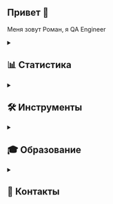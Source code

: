 ## Привет 👋
Меня зовут Роман, я QA Engineer

<details>
  <summary><h2>📊 Статистика</h2></summary>
  <img src="https://github-readme-stats.vercel.app/api/top-langs?username=rvt3st&show_icons=true&locale=en&layout=compact&theme=shadow_blue"/>
</details>

<details>
  <summary><h2>🛠️ Инструменты</h2></summary>
  <table>
		<tr>
			<td>Тестирование API и интеграций</td>
			<td>  <img src="https://user-images.githubusercontent.com/25181517/192107858-fe19f043-c502-4009-8c47-476fc89718ad.png" title="REST" alt="REST" width="40" height="40"/>&nbsp
  <img src="https://user-images.githubusercontent.com/25181517/192107860-9a9f0894-0e34-4ab3-964d-6297ee4c00e9.png" title="SOAP" alt="SOAP" width="40" height="40"/>&nbsp
  <img src="https://cdn.jsdelivr.net/gh/devicons/devicon@latest/icons/swagger/swagger-original.svg" title="Swagger" alt="Swagger" width="40" height="40"/>&nbsp
  <img src="https://cdn.jsdelivr.net/gh/devicons/devicon@latest/icons/postman/postman-original.svg" title="Postman" alt="Postman" width="40" height="40"/>&nbsp
  <img src="https://cdn.jsdelivr.net/gh/devicons/devicon@latest/icons/apachekafka/apachekafka-original.svg" title="Kafka" alt="Kafka" width="40" height="40"/>&nbsp
  <img src="https://cdn.jsdelivr.net/gh/devicons/devicon@latest/icons/docker/docker-original.svg" title="Docker" alt="Docker" width="40" height="40"/>&nbsp</td>
		</tr>
		<tr>
			<td>Тестирование Web и Мобильных приложений</td>
			<td>  <img src="https://user-images.githubusercontent.com/25181517/192107854-765620d7-f909-4953-a6da-36e1ef69eea6.png" title="HTTP" alt="HTTP" width="40" height="40"/>&nbsp
  <img src="https://cdn.jsdelivr.net/gh/devicons/devicon@latest/icons/html5/html5-original.svg" title="HTML" alt="HTML" width="40" height="40"/>&nbsp
  <img src="https://cdn.jsdelivr.net/gh/devicons/devicon@latest/icons/css3/css3-original.svg" title="CSS" alt="CSS" width="40" height="40"/>&nbsp
  <img src="https://cdn.jsdelivr.net/gh/devicons/devicon@latest/icons/figma/figma-original.svg" title="Figma" alt="Figma" width="40" height="40"/>&nbsp
  <img src="https://cdn.icon-icons.com/icons2/3053/PNG/512/charles_proxy_macos_bigsur_icon_190302.png" title="charles-proxy" alt="charles-proxy" width="40" height="40"/>&nbsp
  <img src="https://cdn.jsdelivr.net/gh/devicons/devicon@latest/icons/androidstudio/androidstudio-original.svg" title="Android Studio" alt="Android Studio" width="40" height="40"/>&nbsp
  <img src="https://cdn.jsdelivr.net/gh/devicons/devicon@latest/icons/firebase/firebase-original.svg" title="Firebase" alt="Firebase" width="40" height="40"/>&nbsp  </td>
		</tr>
		<tr>
			<td>Логи и мониторинги</td>
			<td>  <img src="https://cdn.jsdelivr.net/gh/devicons/devicon@latest/icons/kibana/kibana-original.svg" title="Kibana" alt="Kibana" width="40" height="40"/>&nbsp
  <img src="https://cdn.jsdelivr.net/gh/devicons/devicon@latest/icons/sentry/sentry-original.svg" title="Sentry" alt="Sentry" width="40" height="40"/>&nbsp
  <img src="https://cdn.jsdelivr.net/gh/devicons/devicon@latest/icons/grafana/grafana-original.svg" title="Grafana" alt="Grafana" width="40" height="40"/>&nbsp
  <img src="https://cdn.jsdelivr.net/gh/devicons/devicon@latest/icons/jaegertracing/jaegertracing-original.svg" title="Jaeger" alt="Jaeger" width="40" height="40"/>&nbsp
  <img src="https://cdn.jsdelivr.net/gh/devicons/devicon@latest/icons/bash/bash-original.svg" title="Bash" alt="Bash" width="40" height="40"/>&nbsp</td>
		</tr>
		<tr>
			<td>Тестовая документация</td>
			<td> 
    <img src="https://is1-ssl.mzstatic.com/image/thumb/Purple116/v4/4b/7d/d4/4b7dd461-16e6-e245-af56-512fc8aa21e5/AppIcon-0-0-1x_U007emarketing-0-7-0-85-220.png/460x0w.webp" title="Yandex Tracker" alt="Yandex Tracker" width="40" height="40"/>&nbsp
    <img src="https://docs.testit.software/images/testit_logo_icon_blue.png" title="Test It" alt="Test It" width="40" height="40"/>&nbsp</td>
		</tr>
		<tr>
			<td>Работа с базами данных</td>
			<td>  <img src="https://cdn.jsdelivr.net/gh/devicons/devicon@latest/icons/postgresql/postgresql-original.svg" title="PostgreSQL" alt="PostgreSQL" width="40" height="40"/>&nbsp
  <img src="https://cdn.jsdelivr.net/gh/devicons/devicon@latest/icons/mongodb/mongodb-original.svg" title="Mongo DB" alt="Mongo DB" width="40" height="40"/>&nbsp
  <img src="https://cdn.worldvectorlogo.com/logos/metabase.svg" title="Metabase" alt="Metabase" width="40" height="40"/>&nbsp
  <img src="https://cdn.jsdelivr.net/gh/devicons/devicon@latest/icons/dbeaver/dbeaver-original.svg" title="DBeaver" alt="DBeaver" width="40" height="40"/>&nbsp</td>
		</tr>
		<tr>
			<td>Автотесты</td>
			<td>  <img src="https://cdn.jsdelivr.net/gh/devicons/devicon@latest/icons/cypressio/cypressio-original.svg" title="Cypress" alt="Cypress" width="40" height="40"/>&nbsp
  <img src="https://cdn.jsdelivr.net/gh/devicons/devicon@latest/icons/selenium/selenium-original.svg" title="Selenium" alt="Selenium" width="40" height="40"/>&nbsp
  <img src="https://cdn.jsdelivr.net/gh/devicons/devicon@latest/icons/pytest/pytest-original.svg" title="pytest" alt="pytest" width="40" height="40"/>&nbsp
  <img src="https://cdn.jsdelivr.net/gh/devicons/devicon@latest/icons/vscode/vscode-original.svg" title="Visual Studio Code" alt="Visual Studio Code" width="40" height="40"/>&nbsp</td>
		</tr>
</table>
</details>

<details>
  <summary><h2>🎓 Образование</h2></summary>
  <img src="https://github.com/rvt3st/rvt3st/blob/main/img/0b764ef2b9c.png?raw=true" title="Cypress" alt="Cypress" height="450"/>
</details>

<details>
  <summary><h2>📧 Контакты</h2></summary>
  <a href="mailto:roman.valkov@mail.ru">
    <img src="https://img.shields.io/badge/Email-3b5998?style=for-the-badge&logo=maildotru&logoColor=yellow" alt="Email">
  </a>
  <a href="https://t.me/Roman_Valkov">
    <img src="https://img.shields.io/badge/Telegram-0088cc?style=for-the-badge&logo=telegram&logoColor=white" alt="Telegram">
  </a>
</details>

